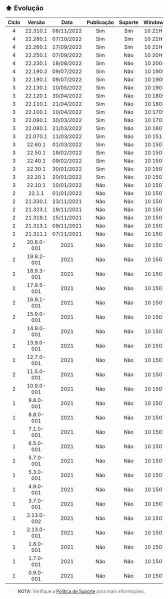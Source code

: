 ## :arrow_up: Evolução
|Ciclo|Versão|Data|Publicação|Suporte|Windows|PowerShell|7-Zip|Módulos|Linhas|
|:---:|:---:|:---:|:---:|:---:|:---:|:---:|:---:|:---:|:---:|
|4|22.310.1|06/11/2022|Sim|Sim|10 21H1|7.2.0|22.00|110|3839|
|4|22.280.1|07/10/2022|Sim|Sim|10 21H1|7.2.0|22.00|111|3875|
|4|22.260.1|17/09/2022|Sim|Sim|10 21H1|7.2.0|22.00|111|3801|
|4|22.250.1|07/09/2022|Sim|Não|10 20H2|7.2.0|22.00|100|3664|
|4|22.230.1|18/08/2022|Sim|Não|10 2004|7.2.0|22.00|88|3222|
|4|22.190.2|09/07/2022|Sim|Não|10 1909|7.2.0|21.07|86|3130|
|3|22.190.1|09/07/2022|Sim|Não|10 1909|7.2.0|21.07|87|3080|
|3|22.130.1|10/05/2022|Sim|Não|10 1903|7.2.0|21.07|86|3010|
|3|22.120.1|30/04/2022|Sim|Não|10 1809|7.2.0|21.07|85|3128|
|3|22.110.1|21/04/2022|Sim|Não|10 1803|7.2.0|21.07|86|3084|
|3|22.100.1|10/04/2022|Sim|Não|10 1709|7.2.0|21.07|85|3025|
|3|22.090.1|30/03/2022|Sim|Não|10 1703|7.2.0|21.07|85|3003|
|3|22.080.1|21/03/2022|Sim|Não|10 1607|7.2.0|21.07|80|2805|
|3|22.070.1|11/03/2022|Sim|Não|10 1511|7.2.0|21.07|75|2646|
|3|22.60.1|01/03/2022|Sim|Não|10 1507|7.2.0|21.07|72|2495|
|3|22.50.1|19/02/2022|Sim|Não|10 1507|7.2.0|21.07|68|2307|
|3|22.40.1|09/02/2022|Sim|Não|10 1507|7.2.0|21.07|52|1631|
|3|22.30.1|30/01/2022|Sim|Não|10 1507|7.2.0|21.07|42|1506|
|3|22.20.1|20/01/2022|Sim|Não|10 1507|7.2.0|21.06|39|1426|
|3|22.10.1|10/01/2022|Não|Não|10 1507|7.1.0|19.00|38|1375|
|2|22.1.1|01/01/2022|Não|Não|10 1507|7.0.0|-|24|1364|
|2|21.330.1|23/11/2021|Não|Não|10 1507|5.1.0|-|22|1189|
|2|21.323.1|19/11/2021|Não|Não|10 1507|5.1.0|-|21|1019|
|2|21.319.1|15/11/2021|Não|Não|10 1507|5.1.0|-|23|851|
|2|21.313.1|09/11/2021|Não|Não|10 1507|5.1.0|-|22|732|
|2|21.311.1|07/11/2021|Não|Não|10 1507|5.1.0|-|22|697|
|2|20.6.0-001|2021|Não|Não|10 1507|5.1.0|-|22|675|
|2|19.9.2-001|2021|Não|Não|10 1507|5.1.0|-|21|648|
|2|18.9.3-001|2021|Não|Não|10 1507|5.1.0|-|20|820|
|2|17.9.5-001|2021|Não|Não|10 1507|5.1.0|-|19|641|
|2|16.9.1-001|2021|Não|Não|10 1507|5.1.0|-|18|529|
|2|15.9.0-001|2021|Não|Não|10 1507|5.1.0|-|17|518|
|2|14.9.0-001|2021|Não|Não|10 1507|5.1.0|-|16|473|
|2|13.9.0-001|2021|Não|Não|10 1507|5.1.0|-|15|463|
|2|12.7.0-001|2021|Não|Não|10 1507|5.1.0|-|14|371|
|2|11.5.0-001|2021|Não|Não|10 1507|5.1.0|-|13|357|
|2|10.9.0-001|2021|Não|Não|10 1507|5.1.0|-|12|344|
|1|9.8.0-001|2021|Não|Não|10 1507|5.1.0|-|11|316|
|1|8.8.0-001|2021|Não|Não|10 1507|5.1.0|-|10|280|
|1|7.1.0-001|2021|Não|Não|10 1507|5.1.0|-|9|264|
|1|6.5.0-001|2021|Não|Não|10 1507|5.1.0|-|8|251|
|1|5.7.0-001|2021|Não|Não|10 1507|5.1.0|-|7|232|
|1|5.3.0-001|2021|Não|Não|10 1507|5.1.0|-|7|228|
|1|4.9.0-001|2021|Não|Não|10 1507|5.1.0|-|6|212|
|1|3.7.0-001|2021|Não|Não|10 1507|5.1.0|-|5|150|
|1|2.13.0-002|2021|Não|Não|10 1507|5.1.0|-|4|127|
|1|2.13.0-001|2021|Não|Não|10 1507|5.1.0|-|4|127|
|1|1.8.0-001|2021|Não|Não|10 1507|5.1.0|-|3|94|
|1|1.7.0-001|2021|Não|Não|10 1507|5.1.0|-|3|92|
|1|0.9.0-001|2021|Não|Não|10 1507|5.1.0|-|5|105|
> **NOTA:** Verifique a [Política de Suporte](https://github.com/2uj1m28ohz/workflow/blob/main/SUPPORT.md) para mais informações.
